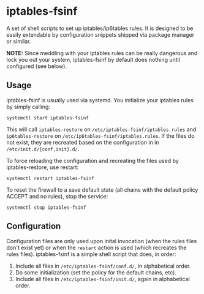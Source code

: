 # iptables-fsinf

A set of shell scripts to set up iptables/ip6tables rules. It is designed to be
easily extendable by configuration snippets shipped via package manager or
similar.

**NOTE:** Since meddling with your iptables rules can be really dangerous and
lock you out your system, iptables-fsinf by default does nothing until
configured (see below).

## Usage

iptables-fsinf is usually used via systemd. You initialize your iptables rules
by simply calling:

```
systemctl start iptables-fsinf
```

This will call `iptables-restore` on `/etc/iptables-fsinf/iptables.rules` and
`ip6tables-restore` on `/etc/ip6tables-fsinf/iptables.rules`. If the files do
not exist, they are recreated based on the configuration in in
`/etc/init.d/{conf,init}.d/`.

To force reloading the configuration and recreating the files used by
iptables-restore, use restart:

```
systemctl restart iptables-fsinf
```

To reset the firewall to a save default state (all chains with the default
policy ACCEPT and no rules), stop the service:

```
systemctl stop iptables-fsinf
```

## Configuration

Configuration files are only used upon inital invocation (when the rules files
don't exist yet) or when the `restart` action is used (which recreates the
rules files). iptables-fsinf is a simple shell script that does, in order:

1. Include all files in `/etc/iptables-fsinf/conf.d/`, in alphabetical order.
2. Do some initialization (set the policy for the default chains, etc).
3. Include all files in `/etc/iptables-fsinf/init.d/`, again in alphabetical
   order.
